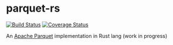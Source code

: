 # parquet-rs

[![Build Status](https://travis-ci.org/sunchao/parquet-rs.svg?branch=master)](https://travis-ci.org/sunchao/parquet-rs)
[![Coverage Status](https://coveralls.io/repos/github/sunchao/parquet-rs/badge.svg?branch=master)](https://coveralls.io/github/sunchao/parquet-rs?branch=master)

An [Apache Parquet](https://parquet.apache.org/) implementation in Rust lang (work in progress)
